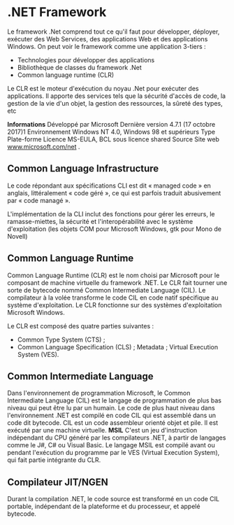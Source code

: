 
# .NET Framework

Le framework .Net comprend tout ce qu'il faut pour développer, déployer, exécuter des Web Services, des applications Web et des applications Windows. 
On peut voir le framework comme une application 3-tiers :

-   Technologies pour développer des applications
-   Bibliothèque de classes du framework .Net
-   Common language runtime (CLR)

Le CLR est le moteur d'exécution du noyau .Net pour exécuter des applications. Il apporte des services tels que la sécurité d'accès de code, la gestion de la vie d'un objet, la gestion des ressources, la sûreté des types, etc

**Informations**
Développé par	Microsoft
Dernière version	4.7.1 (17 octobre 2017)1
Environnement	Windows NT 4.0, Windows 98 et supérieurs
Type	Plate-forme
Licence	MS-EULA, BCL sous licence shared Source
Site web	www.microsoft.com/net
.
## Common Language Infrastructure

Le code répondant aux spécifications CLI est dit « managed code » en anglais, littéralement « code géré », ce qui est parfois traduit abusivement par « code managé ».

L'implémentation de la CLI inclut des fonctions pour gérer les erreurs, le ramasse-miettes, la sécurité et l'interopérabilité avec le système d'exploitation (les objets COM pour Microsoft Windows, gtk pour Mono de Novell)

## Common Language Runtime
Common Language Runtime (CLR) est le nom choisi par Microsoft pour le composant de machine virtuelle du framework .NET. 
 Le CLR fait tourner une sorte de bytecode nommé Common Intermediate Language (CIL). Le compilateur à la volée transforme le code CIL en code natif spécifique au système d'exploitation. Le CLR fonctionne sur des systèmes d'exploitation Microsoft Windows.

Le CLR est composé des quatre parties suivantes :

 - Common Type System (CTS) ; 
 - Common Language Specification (CLS) ;
   Metadata ; 
   Virtual Execution System (VES).
   

## Common Intermediate Language

Dans l'environnement de programmation Microsoft, le Common Intermediate Language (CIL) est le langage de programmation de plus bas niveau qui peut être lu par un humain. Le code de plus haut niveau dans l'environnement .NET est compilé en code CIL qui est assemblé dans un code dit bytecode. CIL est un code assembleur orienté objet et pile. Il est exécuté par une machine virtuelle.
**MSIL**
C'est un jeu d'instruction indépendant du CPU généré par les compilateurs .NET, à partir de langages comme le J#, C# ou Visual Basic. Le langage MSIL est compilé avant ou pendant l'exécution du programme par le VES (Virtual Execution System), qui fait partie intégrante du CLR.


## Compilateur JIT/NGEN
Durant la compilation .NET, le code source est transformé en un code CIL portable, indépendant de la plateforme et du processeur, et appelé bytecode.
